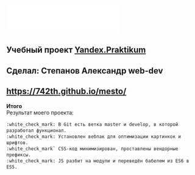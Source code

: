 ![Alt-mesto](./images/logo.svg)
## Учебный проект [Yandex.Praktikum](https://praktikum.yandex.ru/)
## Сделал: Степанов Александр web-dev
## **https://742th.github.io/mesto/**

**Итого**<br>
Результат моего проекта:

    :white_check_mark: В Git есть ветка master и develop, в которой разработал функционал.
    :white_check_mark: Установлен вебпак для оптимизации картинкок и шрифтов.
    :white_check_mark` CSS-код минимизирован, проставлены вендорные префиксы.
    :white_check_mark: JS разбит на модули и переведён бабелем из ES6 в ES5.
